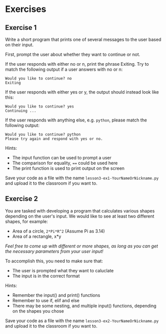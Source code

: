 ﻿# Exercises

## Exercise 1

Write a short program that prints one of several messages to the user based on their input.

First, prompt the user about whether they want to continue or not.

If the user responds with either no or n, print the phrase Exiting. Try to match the following
output if a user answers with no or n:  

```output
Would you like to continue? no
Exiting
```  

If the user responds with either yes or y, the output should instead look like this:  

```output
Would you like to continue? yes
Continuing ...
```  

If the user responds with anything else, e.g. `python`, please match the following output:  

```output
Would you like to continue? python 
Please try again and respond with yes or no.
```  

Hints:
- The input function can be used to prompt a user
- The comparison for equality, `==` could be used here
- The print function is used to print output on the screen

Save your code as a file with the name `lesson3-ex1-YourNameOrNickname.py` and upload it to the classroom if you want to.  

## Exercise 2

You are tasked with developing a program that calculates various shapes depending on the user's input. We
would like to see at least two different shapes, for example:
- Area of a circle, `2*Pi*R^2` (Assume Pi as 3.14)
- Area of a rectangle, x*y

*Feel free to come up with different or more shapes, as long as you can get the necessary parameters from your user input!*

To accomplish this, you need to make sure that:
- The user is prompted what they want to caluclate
- The input is in the correct format


Hints:
- Remember the input() and print() functions
- Remember to use if, elif and else
- There may be some nesting, and multiple input() functions, depending on the shapes you chose


Save your code as a file with the name `lesson3-ex2-YourNameOrNickname.py` and upload it to the classroom if you want to. 